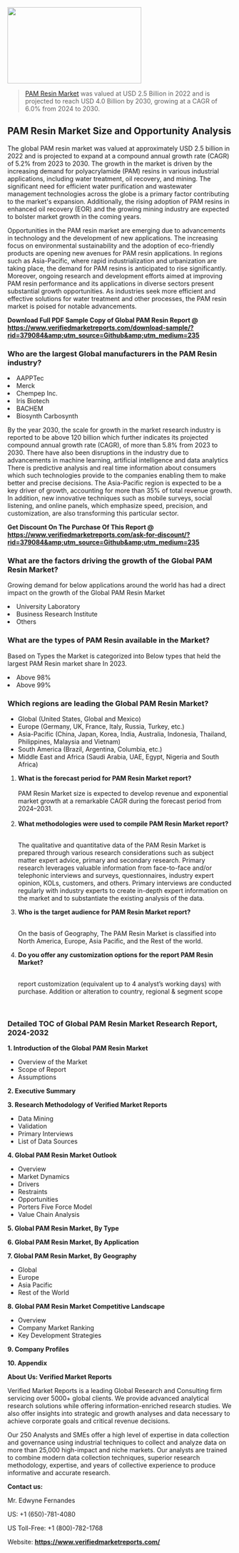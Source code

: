 <img src="https://ffe5etoiles.com/wp-content/uploads/2024/12/MST1-300x171.png" alt="" width="300" height="171" class="alignnone size-medium wp-image-20088" /><blockquote><p><p><a href="https://www.verifiedmarketreports.com/download-sample/?rid=379084&utm_source=Github&utm_medium=235" target="_blank">PAM Resin Market</a> was valued at USD 2.5 Billion in 2022 and is projected to reach USD 4.0 Billion by 2030, growing at a CAGR of 6.0% from 2024 to 2030.</p></blockquote><p><h2>PAM Resin Market Size and Opportunity Analysis</h2> <p>The global PAM resin market was valued at approximately USD 2.5 billion in 2022 and is projected to expand at a compound annual growth rate (CAGR) of 5.2% from 2023 to 2030. The growth in the market is driven by the increasing demand for polyacrylamide (PAM) resins in various industrial applications, including water treatment, oil recovery, and mining. The significant need for efficient water purification and wastewater management technologies across the globe is a primary factor contributing to the market's expansion. Additionally, the rising adoption of PAM resins in enhanced oil recovery (EOR) and the growing mining industry are expected to bolster market growth in the coming years.</p> <p>Opportunities in the PAM resin market are emerging due to advancements in technology and the development of new applications. The increasing focus on environmental sustainability and the adoption of eco-friendly products are opening new avenues for PAM resin applications. In regions such as Asia-Pacific, where rapid industrialization and urbanization are taking place, the demand for PAM resins is anticipated to rise significantly. Moreover, ongoing research and development efforts aimed at improving PAM resin performance and its applications in diverse sectors present substantial growth opportunities. As industries seek more efficient and effective solutions for water treatment and other processes, the PAM resin market is poised for notable advancements.</p> </p><p class=""><strong>Download Full PDF Sample Copy of Global PAM Resin Report @ <a href="https://www.verifiedmarketreports.com/download-sample/?rid=379084&amp;utm_source=Github&amp;utm_medium=235" target="_blank">https://www.verifiedmarketreports.com/download-sample/?rid=379084&amp;utm_source=Github&amp;utm_medium=235</a></strong></p><h3 id="" class="">Who are the largest Global manufacturers in the PAM Resin industry?</h3><p><li>AAPPTec</li><li> Merck</li><li> Chempep Inc.</li><li> Iris Biotech</li><li> BACHEM</li><li> Biosynth Carbosynth</li></p><div class=""><div class="" dir="" data-message-author-role="" data-message-id="" data-message-model-slug=""><div class=""><div class=""><div class=""><div class="" dir="" data-message-author-role="" data-message-id="" data-message-model-slug=""><div class=""><div class=""><p>By the year 2030, the scale for growth in the market research industry is reported to be above 120 billion which further indicates its projected compound annual growth rate (CAGR), of more than 5.8% from 2023 to 2030. There have also been disruptions in the industry due to advancements in machine learning, artificial intelligence and data analytics There is predictive analysis and real time information about consumers which such technologies provide to the companies enabling them to make better and precise decisions. The Asia-Pacific region is expected to be a key driver of growth, accounting for more than 35% of total revenue growth. In addition, new innovative techniques such as mobile surveys, social listening, and online panels, which emphasize speed, precision, and customization, are also transforming this particular sector.</p><p><strong>Get Discount On The Purchase Of This Report @&nbsp; <a href="https://www.verifiedmarketreports.com/ask-for-discount/?rid=379084&amp;utm_source=Github&amp;utm_medium=235" target="_blank">https://www.verifiedmarketreports.com/ask-for-discount/?rid=379084&amp;utm_source=Github&amp;utm_medium=235</a></strong></p></div></div></div></div></div></div></div></div><h3 id="" class="">What are the factors driving the growth of the Global PAM Resin Market?</h3><p id="" class="">Growing demand for below applications around the world has had a direct impact on the growth of the Global PAM Resin Market</p><p id="" class=""><li>University Laboratory</li><li> Business Research Institute</li><li> Others</li></p><h3 id="" class="">What are the types of PAM Resin available in the Market?</h3><p id="" class="">Based on Types the Market is categorized into Below types that held the largest PAM Resin market share In 2023.</p><p id="" class=""><li>Above 98%</li><li> Above 99%</li></p><h3 id="" class="">Which regions are leading the Global PAM Resin Market?</h3><ul><li>Global (United States, Global and Mexico)</li><li>Europe (Germany, UK, France, Italy, Russia, Turkey, etc.)</li><li>Asia-Pacific (China, Japan, Korea, India, Australia, Indonesia, Thailand, Philippines, Malaysia and Vietnam)</li><li>South America (Brazil, Argentina, Columbia, etc.)</li><li>Middle East and Africa (Saudi Arabia, UAE, Egypt, Nigeria and South Africa)</li></ul><p><ol><li><strong>What is the forecast period for PAM Resin Market report?<br /></strong><br /><span data-sheets-root="1" data-sheets-value="{&quot;1&quot;:2,&quot;2&quot;:&quot;XXXX size is expected to develop revenue and exponential market growth at a remarkable CAGR during the forecast period from 2024&ndash;2030.&quot;}" data-sheets-userformat="{&quot;2&quot;:12674,&quot;4&quot;:{&quot;1&quot;:2,&quot;2&quot;:16776960},&quot;10&quot;:2,&quot;11&quot;:0,&quot;15&quot;:&quot;Arial&quot;,&quot;16&quot;:12}">PAM Resin Market size is expected to develop revenue and exponential market growth at a remarkable CAGR during the forecast period from 2024&ndash;2031.</span><br /><br /></li><li><strong>What methodologies were used to compile PAM Resin Market report?<br /><br /></strong><p>The qualitative and quantitative data of the&nbsp;PAM Resin Market is prepared through various research considerations such as subject matter expert advice, primary and secondary research. Primary research leverages valuable information from face-to-face and/or telephonic interviews and surveys, questionnaires, industry expert opinion, KOLs, customers, and others. Primary interviews are conducted regularly with industry experts to create in-depth expert information on the market and to substantiate the existing analysis of the data.&nbsp;</p></li><li><strong>Who is the target audience for PAM Resin Market report?<br /><br /></strong><p>On the basis of Geography, The&nbsp;PAM Resin Market is classified into North America, Europe, Asia Pacific, and the Rest of the world.</p></li><li><strong>Do you offer any customization options for the report PAM Resin Market?<br /><br /></strong><p>report customization (equivalent up to 4 analyst&rsquo;s working days) with purchase. Addition or alteration to country, regional &amp; segment scope</p><p>&nbsp;</p></li></ol></p><h3 id="" class="">Detailed TOC of Global PAM Resin Market Research Report, 2024-2032</h3><p id="" class=""><strong>1. Introduction of the Global PAM Resin Market</strong></p><ul><li>Overview of the Market</li><li>Scope of Report</li><li>Assumptions</li></ul><p id="" class=""><strong>2. Executive Summary</strong></p><p id="" class=""><strong>3. Research Methodology of&nbsp;Verified Market Reports</strong></p><ul><li>Data Mining</li><li>Validation</li><li>Primary Interviews</li><li>List of Data Sources</li></ul><p id="" class=""><strong>4. Global PAM Resin Market Outlook</strong></p><ul><li>Overview</li><li>Market Dynamics</li><li>Drivers</li><li>Restraints</li><li>Opportunities</li><li>Porters Five Force Model</li><li>Value Chain Analysis</li></ul><p id="" class=""><strong>5. Global PAM Resin Market, By&nbsp;Type</strong></p><p id="" class=""><strong>6. Global PAM Resin Market, By Application</strong></p><p id="" class=""><strong>7. Global PAM Resin Market, By Geography</strong></p><ul><li>Global</li><li>Europe</li><li>Asia Pacific</li><li>Rest of the World</li></ul><p id="" class=""><strong>8. Global PAM Resin Market Competitive Landscape</strong></p><ul><li>Overview</li><li>Company Market Ranking</li><li>Key Development Strategies</li></ul><p id="" class=""><strong>9. Company Profiles</strong></p><p id="" class=""><strong>10. Appendix</strong></p><p id="" class=""><strong>About Us: Verified Market Reports</strong></p><p id="" class="">Verified Market Reports is a leading Global Research and Consulting firm servicing over 5000+ global clients. We provide advanced analytical research solutions while offering information-enriched research studies. We also offer insights into strategic and growth analyses and data necessary to achieve corporate goals and critical revenue decisions.</p><p id="" class="">Our 250 Analysts and SMEs offer a high level of expertise in data collection and governance using industrial techniques to collect and analyze data on more than 25,000 high-impact and niche markets. Our analysts are trained to combine modern data collection techniques, superior research methodology, expertise, and years of collective experience to produce informative and accurate research.</p><p id="" class=""><strong>Contact us:</strong></p><p id="" class="">Mr. Edwyne Fernandes</p><p id="" class="">US: +1 (650)-781-4080</p><p id="" class="">US Toll-Free: +1 (800)-782-1768</p><p id="" class="">Website: <a target="" data-test-app-aware-link=""><strong>https://www.verifiedmarketreports.com/</strong></a></p>
